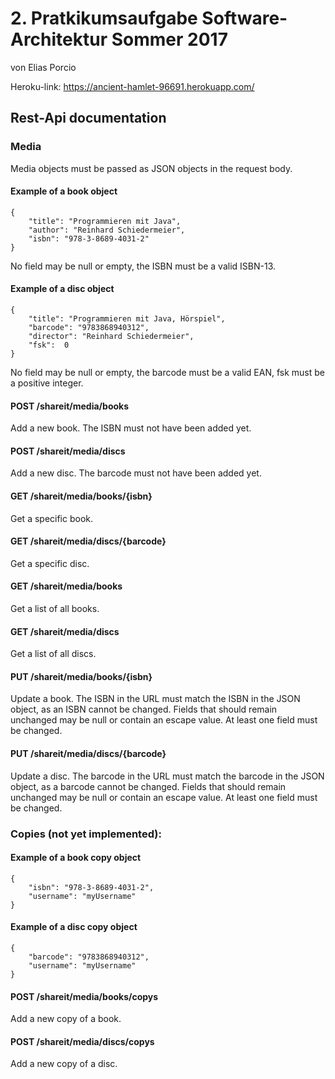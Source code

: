 # 2. Pratkikumsaufgabe Software-Architektur Sommer 2017
von Elias Porcio

Heroku-link: https://ancient-hamlet-96691.herokuapp.com/

## Rest-Api documentation
### Media
Media objects must be passed as JSON objects in the request body.

#### Example of a book object
```
{
	"title": "Programmieren mit Java",
	"author": "Reinhard Schiedermeier",
 	"isbn": "978-3-8689-4031-2"
}
```
No field may be null or empty, the ISBN must be a valid ISBN-13.

#### Example of a disc object
```
{
	"title": "Programmieren mit Java, Hörspiel",
	"barcode": "9783868940312",
	"director": "Reinhard Schiedermeier",
 	"fsk":	0
}
```
No field may be null or empty, the barcode must be a valid EAN, fsk must be a positive integer.

#### POST /shareit/media/books
Add a new book.
The ISBN must not have been added yet.

#### POST /shareit/media/discs
Add a new disc.
The barcode must not have been added yet.

#### GET /shareit/media/books/{isbn}
Get a specific book.

#### GET /shareit/media/discs/{barcode}
Get a specific disc.

#### GET /shareit/media/books
Get a list of all books.

#### GET /shareit/media/discs
Get a list of all discs.

#### PUT /shareit/media/books/{isbn}
Update a book.
The ISBN in the URL must match the ISBN in the JSON object, as an ISBN cannot be changed.
Fields that should remain unchanged may be null or contain an escape value.
At least one field must be changed.

#### PUT /shareit/media/discs/{barcode}
Update a disc.
The barcode in the URL must match the barcode in the JSON object, as a barcode cannot be changed.
Fields that should remain unchanged may be null or contain an escape value.
At least one field must be changed.

### Copies (not yet implemented):

#### Example of a book copy object
```
{
	"isbn": "978-3-8689-4031-2",
	"username": "myUsername"
}
```

#### Example of a disc copy object
```
{
	"barcode": "9783868940312",
	"username": "myUsername"
}
```

#### POST /shareit/media/books/copys
Add a new copy of a book.

#### POST /shareit/media/discs/copys
Add a new copy of a disc.

